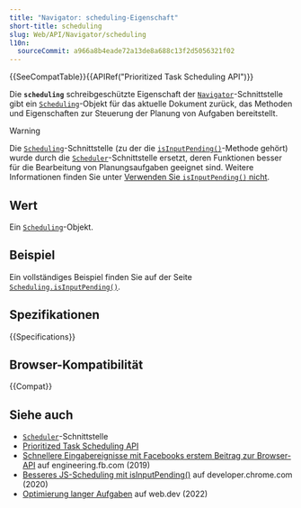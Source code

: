 ```yaml
---
title: "Navigator: scheduling-Eigenschaft"
short-title: scheduling
slug: Web/API/Navigator/scheduling
l10n:
  sourceCommit: a966a8b4eade72a13de8a688c13f2d5056321f02
---
```


{{SeeCompatTable}}{{APIRef("Prioritized Task Scheduling API")}}

Die **`scheduling`** schreibgeschützte Eigenschaft der [`Navigator`](/de/docs/Web/API/Navigator)-Schnittstelle gibt ein [`Scheduling`](/de/docs/Web/API/Scheduling)-Objekt für das aktuelle Dokument zurück, das Methoden und Eigenschaften zur Steuerung der Planung von Aufgaben bereitstellt.

> [!WARNING]
> Die [`Scheduling`](/de/docs/Web/API/Scheduling)-Schnittstelle (zu der die [`isInputPending()`](/de/docs/Web/API/Scheduling/isInputPending)-Methode gehört) wurde durch die [`Scheduler`](/de/docs/Web/API/Scheduler)-Schnittstelle ersetzt, deren Funktionen besser für die Bearbeitung von Planungsaufgaben geeignet sind. Weitere Informationen finden Sie unter [Verwenden Sie `isInputPending()` nicht](https://web.dev/articles/optimize-long-tasks#isinputpending).

## Wert

Ein [`Scheduling`](/de/docs/Web/API/Scheduling)-Objekt.

## Beispiel

Ein vollständiges Beispiel finden Sie auf der Seite [`Scheduling.isInputPending()`](/de/docs/Web/API/Scheduling/isInputPending).

## Spezifikationen

{{Specifications}}

## Browser-Kompatibilität

{{Compat}}

## Siehe auch

- [`Scheduler`](/de/docs/Web/API/Scheduler)-Schnittstelle
- [Prioritized Task Scheduling API](/de/docs/Web/API/Prioritized_task_scheduling_api)
- [Schnellere Eingabereignisse mit Facebooks erstem Beitrag zur Browser-API](https://engineering.fb.com/2019/04/22/developer-tools/isinputpending-api/) auf engineering.fb.com (2019)
- [Besseres JS-Scheduling mit isInputPending()](https://developer.chrome.com/docs/capabilities/web-apis/isinputpending) auf developer.chrome.com (2020)
- [Optimierung langer Aufgaben](https://web.dev/articles/optimize-long-tasks) auf web.dev (2022)
